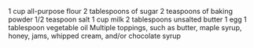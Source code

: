 1 cup all-purpose flour
2 tablespoons of sugar
2 teaspoons of baking powder
1/2 teaspoon salt
1 cup milk
2 tablespoons unsalted butter
1 egg
1 tablespoon vegetable oil
Multiple toppings, such as butter, maple syrup, honey, jams, whipped cream, and/or chocolate syrup